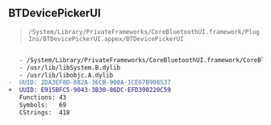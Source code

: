 ## BTDevicePickerUI

> `/System/Library/PrivateFrameworks/CoreBluetoothUI.framework/PlugIns/BTDevicePickerUI.appex/BTDevicePickerUI`

```diff

   - /System/Library/PrivateFrameworks/CoreBluetoothUI.framework/CoreBluetoothUI
   - /usr/lib/libSystem.B.dylib
   - /usr/lib/libobjc.A.dylib
-  UUID: 2DA3EF8D-882A-36CB-900A-1CE67B908537
+  UUID: E915BFC5-9043-3B30-86DC-EFD390220C59
   Functions: 43
   Symbols:   69
   CStrings:  418

```
